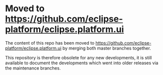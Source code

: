 Moved to https://github.com/eclipse-platform/eclipse.platform.ui
============================================================

The content of this repo has been moved to https://github.com/eclipse-platform/eclipse.platform.ui by merging both master branches together.

This repository is therefore obsolete for any new developments, it is still available to document the developments which went into older releases via the maintenance branches.